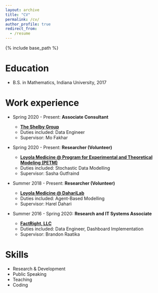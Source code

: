 ```yaml
---
layout: archive
title: "CV"
permalink: /cv/
author_profile: true
redirect_from:
  - /resume
---
```


{% include base_path %}

Education
======
* B.S. in Mathematics, Indiana University, 2017

Work experience
======
* Spring 2020 - Present: **Associate Consultant**
  * [**The Shelby Group**](https://www.theshelbygroup.com/)
  * Duties included: Data Engineer
  * Supervisor: Mo Fakhar

* Spring 2020 - Present: **Researcher (Volunteer)**
  * [**Loyola Medicine @ Program for Experimental and Theoretical Modeling (PETM)**](https://ssom.luc.edu/medicine/divisionsspecialties/hepatology/programforexperimentalandtheoreticalmodeling/)
  * Duties included: Stochastic Data Modelling
  * Supervisor: Sasha Gutfraind

* Summer 2018 - Present: **Researcher (Volunteer)**
  * [**Loyola Medicine @ DahariLab**](https://www.daharilab.com/)
  * Duties included: Agent-Based Modelling
  * Supervisor: Harel Dahari

* Summer 2016 - Spring 2020: **Research and IT Systems Associate**
  * [**FactRight, LLC**](http://factright.com/)
  * Duties included: Data Engineer, Dashboard Implementation
  * Supervisor: Brandon Raatika

  
Skills
======
* Research & Development
* Public Speaking
* Teaching
* Coding
